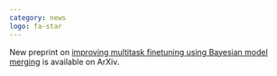 ```yaml
---
category: news
logo: fa-star
---
```


New preprint on [improving multitask finetuning using Bayesian model merging](https://arxiv.org/abs/2412.08147) is available on ArXiv. 